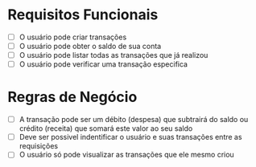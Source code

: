 # Requisitos Funcionais

- [ ] O usuário pode criar transações 
- [ ] O usuário pode obter o saldo de sua conta
- [ ] O usuário pode listar todas as transações que já realizou
- [ ] O usuário pode verificar uma transação especifica

# Regras de Negócio

- [ ] A transação pode ser um débito (despesa) que subtrairá do saldo ou crédito (receita) que somará este valor ao seu saldo
- [ ] Deve ser possivel indentificar o usuário e suas transações entre as requisições
- [ ] O usuário só pode visualizar as transações que ele mesmo criou